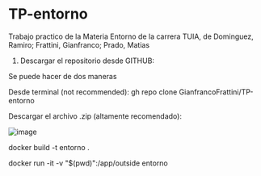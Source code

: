 # TP-entorno
Trabajo practico de la Materia Entorno de la carrera TUIA, de Dominguez, Ramiro; Frattini, Gianfranco; Prado, Matias

1) Descargar el repositorio desde GITHUB:

Se puede hacer de dos maneras 

Desde terminal (not recommended):
gh repo clone GianfrancoFrattini/TP-entorno

Descargar el archivo .zip (altamente recomendado):

![image](https://github.com/GianfrancoFrattini/TP-entorno/assets/105806173/675f782f-ea88-4fec-9049-bff27d3c34bb)

docker build -t entorno .

docker run -it -v "$(pwd)":/app/outside entorno

